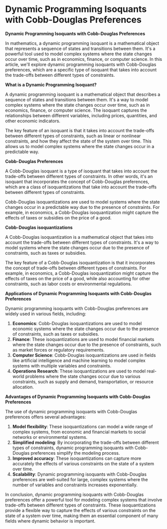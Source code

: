 # Dynamic Programming Isoquants with Cobb-Douglas Preferences

**Dynamic Programming Isoquants with Cobb-Douglas Preferences**

In mathematics, a dynamic programming isoquant is a mathematical object that represents a sequence of states and transitions between them. It's a powerful tool used to model complex systems where the state changes occur over time, such as in economics, finance, or computer science. In this article, we'll explore dynamic programming isoquants with Cobb-Douglas preferences, which are a specific type of isoquant that takes into account the trade-offs between different types of constraints.

**What is a Dynamic Programming Isoquant?**

A dynamic programming isoquant is a mathematical object that describes a sequence of states and transitions between them. It's a way to model complex systems where the state changes occur over time, such as in economics, finance, or computer science. The isoquant captures the relationships between different variables, including prices, quantities, and other economic indicators.

The key feature of an isoquant is that it takes into account the trade-offs between different types of constraints, such as linear or nonlinear constraints, and how they affect the state of the system over time. This allows us to model complex systems where the state changes occur in a predictable way.

**Cobb-Douglas Preferences**

A Cobb-Douglas isoquant is a type of isoquant that takes into account the trade-offs between different types of constraints. In other words, it's an isoquant that incorporates the concept of Cobb-Douglas preferences, which are a class of isoquantizations that take into account the trade-offs between different types of constraints.

Cobb-Douglas isoquantizations are used to model systems where the state changes occur in a predictable way due to the presence of constraints. For example, in economics, a Cobb-Douglas isoquantization might capture the effects of taxes or subsidies on the price of a good.

**Cobb-Douglas isoquantizations**

A Cobb-Douglas isoquantization is a mathematical object that takes into account the trade-offs between different types of constraints. It's a way to model systems where the state changes occur due to the presence of constraints, such as taxes or subsidies.

The key feature of a Cobb-Douglas isoquantization is that it incorporates the concept of trade-offs between different types of constraints. For example, in economics, a Cobb-Douglas isoquantization might capture the effects of taxes on the price of a good, while also accounting for other constraints, such as labor costs or environmental regulations.

**Applications of Dynamic Programming Isoquants with Cobb-Douglas Preferences**

Dynamic programming isoquants with Cobb-Douglas preferences are widely used in various fields, including:

1. **Economics**: Cobb-Douglas isoquantizations are used to model economic systems where the state changes occur due to the presence of constraints, such as taxes or subsidies.
2. **Finance**: These isoquantizations are used to model financial markets where the state changes occur due to the presence of constraints, such as market forces or regulatory requirements.
3. **Computer Science**: Cobb-Douglas isoquantizations are used in fields like artificial intelligence and machine learning to model complex systems with multiple variables and constraints.
4. **Operations Research**: These isoquantizations are used to model real-world problems where the state changes occur due to various constraints, such as supply and demand, transportation, or resource allocation.

**Advantages of Dynamic Programming Isoquants with Cobb-Douglas Preferences**

The use of dynamic programming isoquants with Cobb-Douglas preferences offers several advantages:

1. **Model flexibility**: These isoquantizations can model a wide range of complex systems, from economic and financial markets to social networks or environmental systems.
2. **Simplified modeling**: By incorporating the trade-offs between different types of constraints, dynamic programming isoquants with Cobb-Douglas preferences simplify the modeling process.
3. **Improved accuracy**: These isoquantizations can capture more accurately the effects of various constraints on the state of a system over time.
4. **Scalability**: Dynamic programming isoquants with Cobb-Douglas preferences are well-suited for large, complex systems where the number of variables and constraints increases exponentially.

In conclusion, dynamic programming isoquants with Cobb-Douglas preferences offer a powerful tool for modeling complex systems that involve trade-offs between different types of constraints. These isoquantizations provide a flexible way to capture the effects of various constraints on the state of a system over time, making them an essential component of many fields where dynamic behavior is important.

